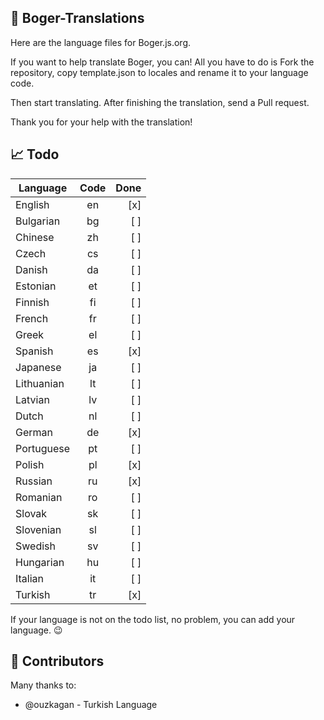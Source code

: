 ## 🚀 Boger-Translations

Here are the language files for Boger.js.org.

If you want to help translate Boger, you can!
All you have to do is Fork the repository, copy template.json to locales and rename it to your language code.

Then start translating. After finishing the translation, send a Pull request.

Thank you for your help with the translation!

## 📈 Todo

| Language   | Code | Done |
| ---------- | :--: | ---: |
| English    |  en  |  [x] |
| Bulgarian  |  bg  |  [ ] |
| Chinese    |  zh  |  [ ] |
| Czech      |  cs  |  [ ] |
| Danish     |  da  |  [ ] |
| Estonian   |  et  |  [ ] |
| Finnish    |  fi  |  [ ] |
| French     |  fr  |  [ ] |
| Greek      |  el  |  [ ] |
| Spanish    |  es  |  [x] |
| Japanese   |  ja  |  [ ] |
| Lithuanian |  lt  |  [ ] |
| Latvian    |  lv  |  [ ] |
| Dutch      |  nl  |  [ ] |
| German     |  de  |  [x] |
| Portuguese |  pt  |  [ ] |
| Polish     |  pl  |  [x] |
| Russian    |  ru  |  [x] |
| Romanian   |  ro  |  [ ] |
| Slovak     |  sk  |  [ ] |
| Slovenian  |  sl  |  [ ] |
| Swedish    |  sv  |  [ ] |
| Hungarian  |  hu  |  [ ] |
| Italian    |  it  |  [ ] |
| Turkish    |  tr  |  [x] |

If your language is not on the todo list, no problem, you can add your language. 😉

## 🙏 Contributors

Many thanks to:

- @ouzkagan - Turkish Language
